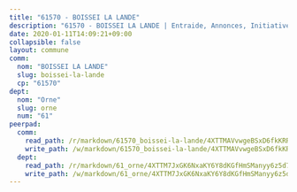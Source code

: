 ```yaml
---
title: "61570 - BOISSEI LA LANDE"
description: "61570 - BOISSEI LA LANDE | Entraide, Annonces, Initiatives"
date: 2020-01-11T14:09:21+09:00
collapsible: false
layout: commune
comm:
  nom: "BOISSEI LA LANDE"
  slug: boissei-la-lande
  cp: "61570"
dept:
  nom: "Orne"
  slug: orne
  num: "61"
peerpad:
  comm:
    read_path: /r/markdown/61570_boissei-la-lande/4XTTMAVvwgeBSxD6fkKRRgK7JhMpJCE98SfgzHriEqPy94cuN
    write_path: /w/markdown/61570_boissei-la-lande/4XTTMAVvwgeBSxD6fkKRRgK7JhMpJCE98SfgzHriEqPy94cuN-K3TgV3M3BiE6VuRSyMaw6ZLJBTvGyhrpAUcDbHZphFdUHCUeJY1HffR3qMmwxNL1mi4ctR9w1b5N2dLeDaS1fPRV1cUnEyDe2PQSQRgVsgYSNcKHXniUgcExtJ7Pwy4HmRbqe95r
  dept:
    read_path: /r/markdown/61_orne/4XTTM7JxGK6NxaKY6Y8dKGfHmSManyy6z5d78TaTcUn3zJjy6
    write_path: /w/markdown/61_orne/4XTTM7JxGK6NxaKY6Y8dKGfHmSManyy6z5d78TaTcUn3zJjy6-K3TgUN9f9h2Fmk7w15QXNPtmJYWWDYEB4sLb6BW46ErzRh2NG4TmnnXd3GJfJ3dVSNBE8WudjKbLAy4CD2mQTtYeoUAUzvKztzGsCxcQ4ezpe7WGMgkNubsBkL3vV47Zushr5DqN
---
```


